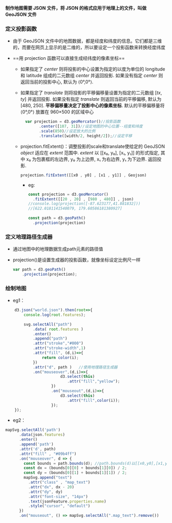 **制作地图需要 JSON 文件，将 JSON 的格式应用于地理上的文件，叫做 GeoJSON 文件**

### 定义投影函数

- 由于 GeoJSON 文件中的地图数据，都是经度和纬度的信息。它们都是三维的，而要在网页上显示的是二维的，所以要设定一个投影函数来转换经度纬度

- ==用 projection 函数可以直接生成经纬度的像素坐标==

  - 如果指定了 *center* 则将投影的中心设置为指定的以度为单位的 longitude 和 latitude 组成的二元数组 *center* 并返回投影. 如果没有指定 *center* 则返回当前的投影中心, 默认为 ⟨0°,0°⟩.

  - 如果指定了 *translate* 则将投影的平移偏移量设置为指定的二元数组 [*tx*, *ty*] 并返回投影. 如果没有指定 *translate* 则返回当前的平移偏移, 默认为 [480, 250]. **平移偏移量决定了投影中心的像素坐标**. 默认的平移偏移量将 ⟨0°,0°⟩ 放置在 960×500 的区域中心

    ```js
      var projection = d3.geoMercator()//投影函数
            .center([107, 31])//设定地图的中心位置--经度和纬度
            .scale(850)//设定放大的比例
            .translate([width/2, height/2]);//设定平移
    ```

  - projection.fitExtent()：调整投影的scale和translate使给定的 GeoJSON *object* 适应在 *extent* 范围中. *extent* 以 [[x₀, y₀], [x₁, y₁]] 的形式指定, 其中 x₀ 为包裹框的左边界, y₀ 为上边界, x₁ 为右边界, y₁ 为下边界. 返回投影.

    ```js
    projection.fitExtent([[x0 , y0] , [x1 , y1]] , Geojson)
    ```

    - eg:

      ```js
      const projection = d3.geoMercator()
      	.fitExtent([[20 , 20] , [980 , 480]] , json)
      //console.log(projection([-87.623177,41.881832]))
      //[622.0181141540079, 179.60586181380927]
       
      const path = d3.geoPath()
       	.projection(projection)
      ```

      

### 定义地理路径生成器

- 通过地图中的地理数据生成path元素的路径值

- projection()是设置生成器的投影函数，就像坐标设定比例尺一样 

  ```js
  var path = d3.geoPath()
      .projection(projection);
  ```

### 绘制地图

- eg1：

```js
    d3.json("world.json").then(root=>{
        console.log(root.features);
    
        svg.selectAll("path")
            .data( root.features )
            .enter()
            .append("path")
            .attr("stroke","#000")
            .attr("stroke-width",1)
            .attr("fill", (d,i)=>{
                return color(i);
            })
            .attr("d", path )   //使用地理路径生成器
            .on("mouseover",(d,i)=>{
                        d3.select(this)
                           .attr("fill","yellow");
                    })
                    .on("mouseout",(d,i)=>{
                        d3.select(this)
                           .attr("fill",color(i));
                    });
    });
```

- eg2：

```js
mapSvg.selectAll('path')
      .data(json.features)
      .enter()
      .append('path')
      .attr('d', path)
      .attr("fill" , "#09b4ff")
      .on("mouseover", d => {
        const bounds = path.bounds(d); //path.bounds(d)以[[x0,y0],[x1,y1]]的形式返回包围盒的边界坐标
        const dx = (bounds[0][0] + bounds[1][0]) / 2;
        const dy = (bounds[0][1] + bounds[1][1]) / 2;
        mapSvg.append("text")
          .attr("class" , "map_text")
          .attr("dx", dx - 20)
          .attr("dy", dy)
          .attr("font-size", "14px")
          .text(jsonFeature.properties.name)
          .style("cursor", "default")
      })
      .on("mouseout", () => mapSvg.selectAll(".map_text").remove())
```


